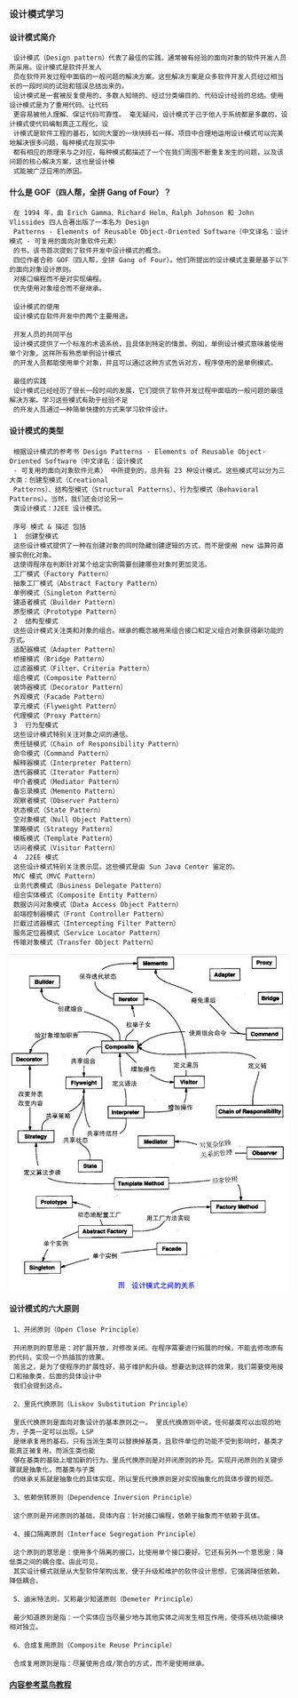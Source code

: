 ### 设计模式学习
#### 设计模式简介
     设计模式（Design pattern）代表了最佳的实践，通常被有经验的面向对象的软件开发人员所采用。设计模式是软件开发人
     员在软件开发过程中面临的一般问题的解决方案。这些解决方案是众多软件开发人员经过相当长的一段时间的试验和错误总结出来的。
     设计模式是一套被反复使用的、多数人知晓的、经过分类编目的、代码设计经验的总结。使用设计模式是为了重用代码、让代码
     更容易被他人理解、保证代码可靠性。 毫无疑问，设计模式于己于他人于系统都是多赢的，设计模式使代码编制真正工程化，设
     计模式是软件工程的基石，如同大厦的一块块砖石一样。项目中合理地运用设计模式可以完美地解决很多问题，每种模式在现实中
     都有相应的原理来与之对应，每种模式都描述了一个在我们周围不断重复发生的问题，以及该问题的核心解决方案，这也是设计模
     式能被广泛应用的原因。
#### 什么是 GOF（四人帮，全拼 Gang of Four）？
     在 1994 年，由 Erich Gamma、Richard Helm、Ralph Johnson 和 John Vlissides 四人合著出版了一本名为 Design 
     Patterns - Elements of Reusable Object-Oriented Software（中文译名：设计模式 - 可复用的面向对象软件元素） 
     的书，该书首次提到了软件开发中设计模式的概念。
     四位作者合称 GOF（四人帮，全拼 Gang of Four）。他们所提出的设计模式主要是基于以下的面向对象设计原则。
     对接口编程而不是对实现编程。
     优先使用对象组合而不是继承。     
     
     设计模式的使用
     设计模式在软件开发中的两个主要用途。
     
     开发人员的共同平台
     设计模式提供了一个标准的术语系统，且具体到特定的情景。例如，单例设计模式意味着使用单个对象，这样所有熟悉单例设计模式
     的开发人员都能使用单个对象，并且可以通过这种方式告诉对方，程序使用的是单例模式。
     
     最佳的实践
     设计模式已经经历了很长一段时间的发展，它们提供了软件开发过程中面临的一般问题的最佳解决方案。学习这些模式有助于经验不足
     的开发人员通过一种简单快捷的方式来学习软件设计。
#### 设计模式的类型
     根据设计模式的参考书 Design Patterns - Elements of Reusable Object-Oriented Software（中文译名：设计模式 
     - 可复用的面向对象软件元素） 中所提到的，总共有 23 种设计模式。这些模式可以分为三大类：创建型模式（Creational 
     Patterns）、结构型模式（Structural Patterns）、行为型模式（Behavioral Patterns）。当然，我们还会讨论另一
     类设计模式：J2EE 设计模式。
     
     序号	模式 & 描述	包括
     1	创建型模式
     这些设计模式提供了一种在创建对象的同时隐藏创建逻辑的方式，而不是使用 new 运算符直接实例化对象。
     这使得程序在判断针对某个给定实例需要创建哪些对象时更加灵活。	
     工厂模式（Factory Pattern）
     抽象工厂模式（Abstract Factory Pattern）
     单例模式（Singleton Pattern）
     建造者模式（Builder Pattern）
     原型模式（Prototype Pattern）
     2	结构型模式
     这些设计模式关注类和对象的组合。继承的概念被用来组合接口和定义组合对象获得新功能的方式。	
     适配器模式（Adapter Pattern）
     桥接模式（Bridge Pattern）
     过滤器模式（Filter、Criteria Pattern）
     组合模式（Composite Pattern）
     装饰器模式（Decorator Pattern）
     外观模式（Facade Pattern）
     享元模式（Flyweight Pattern）
     代理模式（Proxy Pattern）
     3	行为型模式
     这些设计模式特别关注对象之间的通信。	
     责任链模式（Chain of Responsibility Pattern）
     命令模式（Command Pattern）
     解释器模式（Interpreter Pattern）
     迭代器模式（Iterator Pattern）
     中介者模式（Mediator Pattern）
     备忘录模式（Memento Pattern）
     观察者模式（Observer Pattern）
     状态模式（State Pattern）
     空对象模式（Null Object Pattern）
     策略模式（Strategy Pattern）
     模板模式（Template Pattern）
     访问者模式（Visitor Pattern）
     4	J2EE 模式
     这些设计模式特别关注表示层。这些模式是由 Sun Java Center 鉴定的。	
     MVC 模式（MVC Pattern）
     业务代表模式（Business Delegate Pattern）
     组合实体模式（Composite Entity Pattern）
     数据访问对象模式（Data Access Object Pattern）
     前端控制器模式（Front Controller Pattern）
     拦截过滤器模式（Intercepting Filter Pattern）
     服务定位器模式（Service Locator Pattern）
     传输对象模式（Transfer Object Pattern） 
![DESIGNPATTERNS00](https://github.com/licslan/interview-ing/raw/master/DESIGNPATTERNS/the-relationship-between-design-patterns.jpg)
#### 设计模式的六大原则
     1、开闭原则（Open Close Principle）
     
     开闭原则的意思是：对扩展开放，对修改关闭。在程序需要进行拓展的时候，不能去修改原有的代码，实现一个热插拔的效果。
     简言之，是为了使程序的扩展性好，易于维护和升级。想要达到这样的效果，我们需要使用接口和抽象类，后面的具体设计中
     我们会提到这点。
     
     2、里氏代换原则（Liskov Substitution Principle）
     
     里氏代换原则是面向对象设计的基本原则之一。 里氏代换原则中说，任何基类可以出现的地方，子类一定可以出现。LSP 
     是继承复用的基石，只有当派生类可以替换掉基类，且软件单位的功能不受到影响时，基类才能真正被复用，而派生类也能
     够在基类的基础上增加新的行为。里氏代换原则是对开闭原则的补充。实现开闭原则的关键步骤就是抽象化，而基类与子类
     的继承关系就是抽象化的具体实现，所以里氏代换原则是对实现抽象化的具体步骤的规范。
     
     3、依赖倒转原则（Dependence Inversion Principle）
     
     这个原则是开闭原则的基础，具体内容：针对接口编程，依赖于抽象而不依赖于具体。
     
     4、接口隔离原则（Interface Segregation Principle）
     
     这个原则的意思是：使用多个隔离的接口，比使用单个接口要好。它还有另外一个意思是：降低类之间的耦合度。由此可见，
     其实设计模式就是从大型软件架构出发、便于升级和维护的软件设计思想，它强调降低依赖，降低耦合。
     
     5、迪米特法则，又称最少知道原则（Demeter Principle）
     
     最少知道原则是指：一个实体应当尽量少地与其他实体之间发生相互作用，使得系统功能模块相对独立。
     
     6、合成复用原则（Composite Reuse Principle）
     
     合成复用原则是指：尽量使用合成/聚合的方式，而不是使用继承。   
     
#### [内容参考菜鸟教程](https://www.runoob.com/design-pattern)           